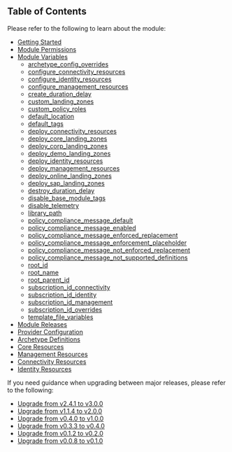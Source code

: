 <!-- markdownlint-disable first-line-h1 -->
## Table of Contents

Please refer to the following to learn about the module:

- [Getting Started][wiki_getting_started]
- [Module Permissions][wiki_module_permissions]
- [Module Variables][wiki_module_variables]
  - [archetype_config_overrides][wiki_module_variables_archetype_config_overrides]
  - [configure_connectivity_resources][wiki_module_variables_configure_connectivity_resources]
  - [configure_identity_resources][wiki_module_variables_configure_identity_resources]
  - [configure_management_resources][wiki_module_variables_configure_management_resources]
  - [create_duration_delay][wiki_module_variables_create_duration_delay]
  - [custom_landing_zones][wiki_module_variables_custom_landing_zones]
  - [custom_policy_roles][wiki_module_variables_custom_policy_roles]
  - [default_location][wiki_module_variables_default_location]
  - [default_tags][wiki_module_variables_default_tags]
  - [deploy_connectivity_resources][wiki_module_variables_deploy_connectivity_resources]
  - [deploy_core_landing_zones][wiki_module_variables_deploy_core_landing_zones]
  - [deploy_corp_landing_zones][wiki_module_variables_deploy_corp_landing_zones]
  - [deploy_demo_landing_zones][wiki_module_variables_deploy_demo_landing_zones]
  - [deploy_identity_resources][wiki_module_variables_deploy_identity_resources]
  - [deploy_management_resources][wiki_module_variables_deploy_management_resources]
  - [deploy_online_landing_zones][wiki_module_variables_deploy_online_landing_zones]
  - [deploy_sap_landing_zones][wiki_module_variables_deploy_sap_landing_zones]
  - [destroy_duration_delay][wiki_module_variables_destroy_duration_delay]
  - [disable_base_module_tags][wiki_module_variables_disable_base_module_tags]
  - [disable_telemetry][wiki_module_variables_disable_telemetry]
  - [library_path][wiki_module_variables_library_path]
  - [policy_compliance_message_default][wiki_module_variables_policy_compliance_message_default]
  - [policy_compliance_message_enabled][wiki_module_variables_policy_compliance_message_default_enabled]
  - [policy_compliance_message_enforced_replacement][wiki_module_variables_policy_compliance_message_enforced_replacement]
  - [policy_compliance_message_enforcement_placeholder][wiki_module_variables_policy_compliance_message_enforcement_placeholder]
  - [policy_compliance_message_not_enforced_replacement][wiki_module_variables_policy_compliance_message_not_enforced_replacement]
  - [policy_compliance_message_not_supported_definitions][wiki_module_variables_policy_compliance_message_not_supported_definitions]
  - [root_id][wiki_module_variables_root_id]
  - [root_name][wiki_module_variables_root_name]
  - [root_parent_id][wiki_module_variables_root_parent_id]
  - [subscription_id_connectivity][wiki_module_variables_subscription_id_connectivity]
  - [subscription_id_identity][wiki_module_variables_subscription_id_identity]
  - [subscription_id_management][wiki_module_variables_subscription_id_management]
  - [subscription_id_overrides][wiki_module_variables_subscription_id_overrides]
  - [template_file_variables][wiki_module_variables_template_file_variables]
- [Module Releases][wiki_module_releases]
- [Provider Configuration][wiki_provider_configuration]
- [Archetype Definitions][wiki_archetype_definitions]
- [Core Resources][wiki_core_resources]
- [Management Resources][wiki_management_resources]
- [Connectivity Resources][wiki_connectivity_resources]
- [Identity Resources][wiki_identity_resources]

If you need guidance when upgrading between major releases, please refer to the following:

- [Upgrade from v2.4.1 to v3.0.0][wiki_upgrade_from_v2_4_1_to_v3_0_0]
- [Upgrade from v1.1.4 to v2.0.0][wiki_upgrade_from_v1_1_4_to_v2_0_0]
- [Upgrade from v0.4.0 to v1.0.0][wiki_upgrade_from_v0_4_0_to_v1_0_0]
- [Upgrade from v0.3.3 to v0.4.0][wiki_upgrade_from_v0_3_3_to_v0_4_0]
- [Upgrade from v0.1.2 to v0.2.0][wiki_upgrade_from_v0_1_2_to_v0_2_0]
- [Upgrade from v0.0.8 to v0.1.0][wiki_upgrade_from_v0_0_8_to_v0_1_0]

 [//]: # (************************)
 [//]: # (INSERT LINK LABELS BELOW)
 [//]: # (************************)

[wiki_getting_started]:               %5BUser-Guide%5D-Getting-Started "Wiki - Getting Started"
[wiki_module_permissions]:            %5BUser-Guide%5D-Module-Permissions "Wiki - Module Permissions"
[wiki_module_variables]:              %5BUser-Guide%5D-Module-Variables "Wiki - Module Variables"
[wiki_module_releases]:               %5BUser-Guide%5D-Module-Releases "Wiki - Module Releases"
[wiki_provider_configuration]:        %5BUser-Guide%5D-Provider-Configuration "Wiki - Provider Configuration"
[wiki_archetype_definitions]:         %5BUser-Guide%5D-Archetype-Definitions "Wiki - Archetype Definitions"
[wiki_core_resources]:                %5BUser-Guide%5D-Core-Resources "Wiki - Core Resources"
[wiki_management_resources]:          %5BUser-Guide%5D-Management-Resources "Wiki - Management Resources"
[wiki_connectivity_resources]:        %5BUser-Guide%5D-Connectivity-Resources "Wiki - Connectivity Resources"
[wiki_identity_resources]:            %5BUser-Guide%5D-Identity-Resources "Wiki - Identity Resources"
[wiki_upgrade_from_v2_4_1_to_v3_0_0]: %5BUser-Guide%5D-Upgrade-from-v2.4.1-to-v3.0.0 "Wiki - Upgrade from v2.4.1 to v3.0.0"
[wiki_upgrade_from_v1_1_4_to_v2_0_0]: %5BUser-Guide%5D-Upgrade-from-v1.1.4-to-v2.0.0 "Wiki - Upgrade from v1.1.4 to v2.0.0"
[wiki_upgrade_from_v0_4_0_to_v1_0_0]: %5BUser-Guide%5D-Upgrade-from-v0.4.0-to-v1.0.0 "Wiki - Upgrade from v0.4.0 to v1.0.0"
[wiki_upgrade_from_v0_3_3_to_v0_4_0]: %5BUser-Guide%5D-Upgrade-from-v0.3.3-to-v0.4.0 "Wiki - Upgrade from v0.3.3 to v0.4.0"
[wiki_upgrade_from_v0_1_2_to_v0_2_0]: %5BUser-Guide%5D-Upgrade-from-v0.1.2-to-v0.2.0 "Wiki - Upgrade from v0.1.2 to v0.2.0"
[wiki_upgrade_from_v0_0_8_to_v0_1_0]: %5BUser-Guide%5D-Upgrade-from-v0.0.8-to-v0.1.0 "Wiki - Upgrade from v0.0.8 to v0.1.0"

[wiki_module_variables_archetype_config_overrides]:                           %5BVariables%5D-archetype_config_overrides "Instructions for how to use the archetype_config_overrides variable."
[wiki_module_variables_configure_connectivity_resources]:                     %5BVariables%5D-configure_connectivity_resources "Instructions for how to use the configure_connectivity_resources variable."
[wiki_module_variables_configure_identity_resources]:                         %5BVariables%5D-configure_identity_resources "Instructions for how to use the configure_identity_resources variable."
[wiki_module_variables_configure_management_resources]:                       %5BVariables%5D-configure_management_resources "Instructions for how to use the configure_management_resources variable."
[wiki_module_variables_create_duration_delay]:                                %5BVariables%5D-create_duration_delay "Instructions for how to use the create_duration_delay variable."
[wiki_module_variables_custom_landing_zones]:                                 %5BVariables%5D-custom_landing_zones "Instructions for how to use the custom_landing_zones variable."
[wiki_module_variables_custom_policy_roles]:                                  %5BVariables%5D-custom_policy_roles "Instructions for how to use the custom_policy_roles variable."
[wiki_module_variables_default_location]:                                     %5BVariables%5D-default_location "Instructions for how to use the default_location variable."
[wiki_module_variables_default_tags]:                                         %5BVariables%5D-default_tags "Instructions for how to use the default_tags variable."
[wiki_module_variables_deploy_connectivity_resources]:                        %5BVariables%5D-deploy_connectivity_resources "Instructions for how to use the deploy_connectivity_resources variable."
[wiki_module_variables_deploy_core_landing_zones]:                            %5BVariables%5D-deploy_core_landing_zones "Instructions for how to use the deploy_core_landing_zones variable."
[wiki_module_variables_deploy_corp_landing_zones]:                            %5BVariables%5D-deploy_corp_landing_zones "Instructions for how to use the deploy_corp_landing_zones variable."
[wiki_module_variables_deploy_demo_landing_zones]:                            %5BVariables%5D-deploy_demo_landing_zones "Instructions for how to use the deploy_demo_landing_zones variable."
[wiki_module_variables_deploy_identity_resources]:                            %5BVariables%5D-deploy_identity_resources "Instructions for how to use the deploy_identity_resources variable."
[wiki_module_variables_deploy_management_resources]:                          %5BVariables%5D-deploy_management_resources "Instructions for how to use the deploy_management_resources variable."
[wiki_module_variables_deploy_online_landing_zones]:                          %5BVariables%5D-deploy_online_landing_zones "Instructions for how to use the deploy_online_landing_zones variable."
[wiki_module_variables_deploy_sap_landing_zones]:                             %5BVariables%5D-deploy_sap_landing_zones "Instructions for how to use the deploy_sap_landing_zones variable."
[wiki_module_variables_destroy_duration_delay]:                               %5BVariables%5D-destroy_duration_delay "Instructions for how to use the destroy_duration_delay variable."
[wiki_module_variables_disable_base_module_tags]:                             %5BVariables%5D-disable_base_module_tags "Instructions for how to use the disable_base_module_tags variable."
[wiki_module_variables_disable_telemetry]:                                    %5BVariables%5D-disable_telemetry "Instructions for how to use the disable_telemetry variable."
[wiki_module_variables_library_path]:                                         %5BVariables%5D-library_path "Instructions for how to use the library_path variable."
[wiki_module_variables_policy_compliance_message_default]:                    %5BVariables%5D-policy_compliance_message_default "Instructions for how to use the policy_compliance_message_default variable."
[wiki_module_variables_policy_compliance_message_default_enabled]:            %5BVariables%5D-policy_compliance_message_default_enabled "Instructions for how to use the policy_compliance_message_default_enabled variable."
[wiki_module_variables_policy_compliance_message_enforced_replacement]:       %5BVariables%5D-policy_compliance_message_enforced_replacement "Instructions for how to use the policy_compliance_message_enforced_replacement variable."
[wiki_module_variables_policy_compliance_message_enforcement_placeholder]:    %5BVariables%5D-policy_compliance_message_enforcement_placeholder "Instructions for how to use the policy_compliance_message_enforcement_placeholder variable."
[wiki_module_variables_policy_compliance_message_not_enforced_replacement]:   %5BVariables%5D-policy_compliance_message_not_enforced_replacement "Instructions for how to use the policy_compliance_message_not_enforced_replacement variable."
[wiki_module_variables_policy_compliance_message_not_supported_definitions]:  %5BVariables%5D-policy_compliance_message_not_supported_definitions "Instructions for how to use the policy_compliance_message_not_supported_definitions variable."
[wiki_module_variables_root_id]:                                              %5BVariables%5D-root_id "Instructions for how to use the root_id variable."
[wiki_module_variables_root_name]:                                            %5BVariables%5D-root_name "Instructions for how to use the root_name variable."
[wiki_module_variables_root_parent_id]:                                       %5BVariables%5D-root_parent_id "Instructions for how to use the root_parent_id variable."
[wiki_module_variables_subscription_id_connectivity]:                         %5BVariables%5D-subscription_id_connectivity "Instructions for how to use the subscription_id_connectivity variable."
[wiki_module_variables_subscription_id_identity]:                             %5BVariables%5D-subscription_id_identity "Instructions for how to use the subscription_id_identity variable."
[wiki_module_variables_subscription_id_management]:                           %5BVariables%5D-subscription_id_management "Instructions for how to use the subscription_id_management variable."
[wiki_module_variables_subscription_id_overrides]:                            %5BVariables%5D-subscription_id_overrides "Instructions for how to use the subscription_id_overrides variable."
[wiki_module_variables_template_file_variables]:                              %5BVariables%5D-template_file_variables "Instructions for how to use the template_file_variables variable."
